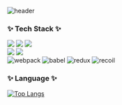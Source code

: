 ![header](https://capsule-render.vercel.app/api?type=waving&color=1895ff&fontAlign=53&fontAlignY=40&fontColor=ffffff&animation=fadeIn&height=200&section=header&text=YunJu%20Github)
<div><h3>✨ Tech Stack ✨</h3>
<img src ="https://img.shields.io/badge/HTML5-E34F26.svg?&style=for-the-badge&logo=HTML5&logoColor=white"/> <img src ="https://img.shields.io/badge/CSS3-1572B6.svg?&style=for-the-badge&logo=CSS3&logoColor=white"/> <img src ="https://img.shields.io/badge/JavaScriipt-F7DF1E.svg?&style=for-the-badge&logo=JavaScript&logoColor=black"/> <br/>
 <img src="https://img.shields.io/badge/react-61DAFB?style=for-the-badge&logo=react&logoColor=black"/> <img src="https://img.shields.io/badge/typescript-3178C6.svg?style=for-the-badge&logo=typescript&logoColor=white"/><br/>
<img alt="webpack" src="https://img.shields.io/badge/webpack-8DD6F9.svg?style=for-the-badge&logo=webpack&logoColor=black"/> <img alt="babel" src="https://img.shields.io/badge/babel-F9DC3E.svg?style=for-the-badge&logo=babel&logoColor=black"/>
<img alt="redux" src="https://img.shields.io/badge/redux-764ABC.svg?style=for-the-badge&logo=redux&logoColor=white"/> <img alt="recoil" src="https://img.shields.io/badge/recoil-3578E5.svg?style=for-the-badge&logo=recoil&logoColor=white"/>
<h3>✨ Language ✨</h3></div>

[![Top Langs](https://github-readme-stats.vercel.app/api/top-langs/?username=Yduuduu&layout=compact&custom_title=My&nbsp;Language&nbsp;&bg_color=5db5ff&title_color=fff&text_color=fff)](https://github.com/anuraghazra/github-readme-stats)
